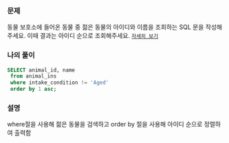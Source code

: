 ### 문제
동물 보호소에 들어온 동물 중 젊은 동물의 아이디와 이름을 조회하는 SQL 문을 작성해주세요. 이때 결과는 아이디 순으로 조회해주세요. [`자세히 보기`](https://programmers.co.kr/learn/courses/30/lessons/59037)

### 나의 풀이
```sql
SELECT animal_id, name
 from animal_ins
 where intake_condition != 'Aged'
 order by 1 asc;
```

### 설명
where절을 사용해 젊은 동물을 검색하고 order by 절을 사용해 아이디 순으로 정렬하여 출력함